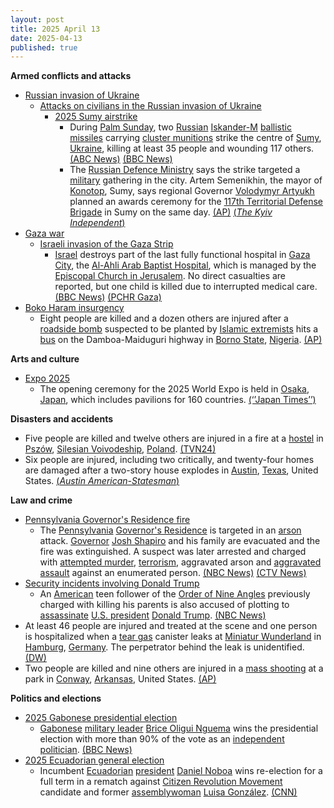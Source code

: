 ```yaml
---
layout: post
title: 2025 April 13
date: 2025-04-13
published: true
---
```



**Armed conflicts and attacks**

* [Russian invasion of Ukraine](https://en.wikipedia.org/wiki/Russian_invasion_of_Ukraine "Russian invasion of Ukraine")
  + [Attacks on civilians in the Russian invasion of Ukraine](https://en.wikipedia.org/wiki/Attacks_on_civilians_in_the_Russian_invasion_of_Ukraine "Attacks on civilians in the Russian invasion of Ukraine")
    - [2025 Sumy airstrike](https://en.wikipedia.org/wiki/2025_Sumy_airstrike "2025 Sumy airstrike")
      * During [Palm Sunday](https://en.wikipedia.org/wiki/Palm_Sunday "Palm Sunday"), two [Russian](https://en.wikipedia.org/wiki/Russian_Armed_Forces "Russian Armed Forces") [Iskander-M](https://en.wikipedia.org/wiki/9K720_Iskander "9K720 Iskander") [ballistic missiles](https://en.wikipedia.org/wiki/Ballistic_missile "Ballistic missile") carrying [cluster munitions](https://en.wikipedia.org/wiki/Cluster_munition "Cluster munition") strike the centre of [Sumy](https://en.wikipedia.org/wiki/Sumy "Sumy"), [Ukraine](https://en.wikipedia.org/wiki/Ukraine "Ukraine"), killing at least 35 people and wounding 117 others. [(ABC News)](https://abcnews.go.com/International/russian-missile-strike-ukraines-sumy-kills-mayor/story?id=120759230) [(BBC News)](https://www.bbc.co.uk/news/live/cd02zgrd3nnt)
      * The [Russian Defence Ministry](https://en.wikipedia.org/wiki/Ministry_of_Defence_%28Russia%29 "Ministry of Defence (Russia)") says the strike targeted a [military](https://en.wikipedia.org/wiki/Military "Military") gathering in the city. Artem Semenikhin, the mayor of [Konotop](https://en.wikipedia.org/wiki/Konotop "Konotop"), Sumy, says regional Governor [Volodymyr Artyukh](https://en.wikipedia.org/wiki/Volodymyr_Artyukh "Volodymyr Artyukh") planned an awards ceremony for the [117th Territorial Defense Brigade](https://en.wikipedia.org/wiki/117th_Territorial_Defense_Brigade "117th Territorial Defense Brigade") in Sumy on the same day. [(AP)](https://apnews.com/article/russia-ukraine-war-attack-sumy-trump-c798e420e87f1ef25af4f01f80128aa6) [(*The Kyiv Independent*)](https://kyivindependent.com/sumy-governor-organized-military-award-ceremony-on-day-of-russian-mass-attack-official-claims/)
* [Gaza war](https://en.wikipedia.org/wiki/Gaza_war "Gaza war")
  + [Israeli invasion of the Gaza Strip](https://en.wikipedia.org/wiki/Israeli_invasion_of_the_Gaza_Strip "Israeli invasion of the Gaza Strip")
    - [Israel](https://en.wikipedia.org/wiki/Israel "Israel") destroys part of the last fully functional hospital in [Gaza City](https://en.wikipedia.org/wiki/Gaza_City "Gaza City"), the [Al-Ahli Arab Baptist Hospital](https://en.wikipedia.org/wiki/Al-Ahli_Arab_Hospital "Al-Ahli Arab Hospital"), which is managed by the [Episcopal Church in Jerusalem](https://en.wikipedia.org/wiki/Episcopal_Church_in_Jerusalem_and_the_Middle_East "Episcopal Church in Jerusalem and the Middle East"). No direct casualties are reported, but one child is killed due to interrupted medical care. [(BBC News)](https://www.bbc.com/news/articles/cjr7l123zy5o) [(PCHR Gaza)](https://pchrgaza.org/israel-bombs-gazas-baptist-hospital-putting-it-out-of-service-and-leaving-nearly-one-million-palestinians-with-no-lifesaving-healthcare-services)
* [Boko Haram insurgency](https://en.wikipedia.org/wiki/Boko_Haram_insurgency "Boko Haram insurgency")
  + Eight people are killed and a dozen others are injured after a [roadside bomb](https://en.wikipedia.org/wiki/Improvised_explosive_device "Improvised explosive device") suspected to be planted by [Islamic extremists](https://en.wikipedia.org/wiki/Islamic_extremism "Islamic extremism") hits a [bus](https://en.wikipedia.org/wiki/Bus "Bus") on the Damboa-Maiduguri highway in [Borno State](https://en.wikipedia.org/wiki/Borno_State "Borno State"), [Nigeria](https://en.wikipedia.org/wiki/Nigeria "Nigeria"). [(AP)](https://apnews.com/article/10a769e94ab3c0b475e09f20ccd0742c)

**Arts and culture**

* [Expo 2025](https://en.wikipedia.org/wiki/Expo_2025 "Expo 2025")
  + The opening ceremony for the 2025 World Expo is held in [Osaka](https://en.wikipedia.org/wiki/Osaka "Osaka"), [Japan](https://en.wikipedia.org/wiki/Japan "Japan"), which includes pavilions for 160 countries. [(‘’Japan Times’’)](https://www.japantimes.co.jp/news/2025/04/13/japan/osaka-world-expo-opening-day/)

**Disasters and accidents**

* Five people are killed and twelve others are injured in a fire at a [hostel](https://en.wikipedia.org/wiki/Hostel "Hostel") in [Pszów](https://en.wikipedia.org/wiki/Psz%C3%B3w "Pszów"), [Silesian Voivodeship](https://en.wikipedia.org/wiki/Silesian_Voivodeship "Silesian Voivodeship"), [Poland](https://en.wikipedia.org/wiki/Poland "Poland"). [(TVN24)](https://tvn24.pl/polska/pszow-pozar-hotelu-piec-osob-nie-zyje-st8409121)
* Six people are injured, including two critically, and twenty-four homes are damaged after a two-story house explodes in [Austin](https://en.wikipedia.org/wiki/Austin%2C_Texas "Austin, Texas"), [Texas](https://en.wikipedia.org/wiki/Texas "Texas"), United States. [(*Austin American-Statesman*)](https://www.statesman.com/story/news/local/2025/04/13/house-explodes-in-northwest-austin-mc-neil-road-us-183-police-say/83071996007/)

**Law and crime**

* [Pennsylvania Governor's Residence fire](https://en.wikipedia.org/wiki/Pennsylvania_Governor%27s_Residence_fire "Pennsylvania Governor's Residence fire")
  + The [Pennsylvania](https://en.wikipedia.org/wiki/Pennsylvania "Pennsylvania") [Governor's Residence](https://en.wikipedia.org/wiki/Pennsylvania_Governor%27s_Residence "Pennsylvania Governor's Residence") is targeted in an [arson](https://en.wikipedia.org/wiki/Arson "Arson") attack. [Governor](https://en.wikipedia.org/wiki/Governor_of_Pennsylvania "Governor of Pennsylvania") [Josh Shapiro](https://en.wikipedia.org/wiki/Josh_Shapiro "Josh Shapiro") and his family are evacuated and the fire was extinguished. A suspect was later arrested and charged with [attempted murder](https://en.wikipedia.org/wiki/Attempted_murder "Attempted murder"), [terrorism](https://en.wikipedia.org/wiki/Terrorism "Terrorism"), aggravated arson and [aggravated assault](https://en.wikipedia.org/wiki/Aggravated_assault "Aggravated assault") against an enumerated person. [(NBC News)](https://www.nbcnews.com/news/us-news/gov-josh-shapiro-residence-arson-investigation-rcna201044) [(CTV News)](https://www.ctvnews.ca/world/article/police-someone-set-fire-to-pennsylvania-governors-residence-no-one-was-injured/)
* [Security incidents involving Donald Trump](https://en.wikipedia.org/wiki/Security_incidents_involving_Donald_Trump "Security incidents involving Donald Trump")
  + An [American](https://en.wikipedia.org/wiki/Americans "Americans") teen follower of the [Order of Nine Angles](https://en.wikipedia.org/wiki/Order_of_Nine_Angles "Order of Nine Angles") previously charged with killing his parents is also accused of plotting to [assassinate](https://en.wikipedia.org/wiki/Assassinate "Assassinate") [U.S. president](https://en.wikipedia.org/wiki/U.S._president "U.S. president") [Donald Trump](https://en.wikipedia.org/wiki/Donald_Trump "Donald Trump"). [(NBC News)](https://www.nbcnews.com/news/us-news/teen-charged-killing-parents-planned-assassinate-trump-rcna201054)
* At least 46 people are injured and treated at the scene and one person is hospitalized when a [tear gas](https://en.wikipedia.org/wiki/Tear_gas "Tear gas") canister leaks at [Miniatur Wunderland](https://en.wikipedia.org/wiki/Miniatur_Wunderland "Miniatur Wunderland") in [Hamburg](https://en.wikipedia.org/wiki/Hamburg "Hamburg"), [Germany](https://en.wikipedia.org/wiki/Germany "Germany"). The perpetrator behind the leak is unidentified. [(DW)](https://www.dw.com/en/tear-gas-attack-at-hamburgs-miniatur-wunderland-injures-46/a-72230286)
* Two people are killed and nine others are injured in a [mass shooting](https://en.wikipedia.org/wiki/Mass_shooting "Mass shooting") at a park in [Conway](https://en.wikipedia.org/wiki/Conway%2C_Arkansas "Conway, Arkansas"), [Arkansas](https://en.wikipedia.org/wiki/Arkansas "Arkansas"), United States. [(AP)](https://apnews.com/article/conway-park-shooting-two-dead-74f51909bea6dfe390fd96f4484a42d5)

**Politics and elections**

* [2025 Gabonese presidential election](https://en.wikipedia.org/wiki/2025_Gabonese_presidential_election "2025 Gabonese presidential election")
  + [Gabonese](https://en.wikipedia.org/wiki/Gabon "Gabon") [military leader](https://en.wikipedia.org/wiki/Committee_for_the_Transition_and_Restoration_of_Institutions "Committee for the Transition and Restoration of Institutions") [Brice Oligui Nguema](https://en.wikipedia.org/wiki/Brice_Oligui_Nguema "Brice Oligui Nguema") wins the presidential election with more than 90% of the vote as an [independent politician](https://en.wikipedia.org/wiki/Independent_politician "Independent politician"). [(BBC News)](https://www.bbc.com/news/articles/cp31kxg35dro)
* [2025 Ecuadorian general election](https://en.wikipedia.org/wiki/2025_Ecuadorian_general_election "2025 Ecuadorian general election")
  + Incumbent [Ecuadorian](https://en.wikipedia.org/wiki/Ecuador "Ecuador") [president](https://en.wikipedia.org/wiki/President_of_Ecuador "President of Ecuador") [Daniel Noboa](https://en.wikipedia.org/wiki/Daniel_Noboa "Daniel Noboa") wins re-election for a full term in a rematch against [Citizen Revolution Movement](https://en.wikipedia.org/wiki/Citizen_Revolution_Movement "Citizen Revolution Movement") candidate and former [assemblywoman](https://en.wikipedia.org/wiki/National_Assembly_%28Ecuador%29 "National Assembly (Ecuador)") [Luisa González](https://en.wikipedia.org/wiki/Luisa_Gonz%C3%A1lez "Luisa González"). [(CNN)](https://edition.cnn.com/2025/04/13/americas/ecuador-vote-noboa-gonzalez-latam-intl/index.html)
